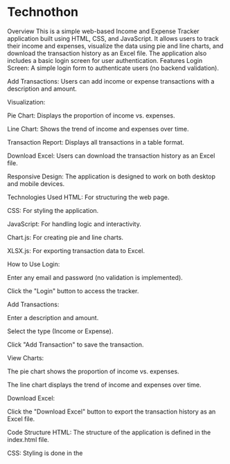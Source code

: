 # Technothon
Overview
This is a simple web-based Income and Expense Tracker application built using HTML, CSS, and JavaScript. It allows users to track their income and expenses, visualize the data using pie and line charts, and download the transaction history as an Excel file. The application also includes a basic login screen for user authentication.
Features
Login Screen: A simple login form to authenticate users (no backend validation).

Add Transactions: Users can add income or expense transactions with a description and amount.

Visualization:

Pie Chart: Displays the proportion of income vs. expenses.

Line Chart: Shows the trend of income and expenses over time.

Transaction Report: Displays all transactions in a table format.

Download Excel: Users can download the transaction history as an Excel file.

Responsive Design: The application is designed to work on both desktop and mobile devices.

Technologies Used
HTML: For structuring the web page.

CSS: For styling the application.

JavaScript: For handling logic and interactivity.

Chart.js: For creating pie and line charts.

XLSX.js: For exporting transaction data to Excel.


How to Use
Login:

Enter any email and password (no validation is implemented).

Click the "Login" button to access the tracker.

Add Transactions:

Enter a description and amount.

Select the type (Income or Expense).

Click "Add Transaction" to save the transaction.

View Charts:

The pie chart shows the proportion of income vs. expenses.

The line chart displays the trend of income and expenses over time.

Download Excel:

Click the "Download Excel" button to export the transaction history as an Excel file.


Code Structure
HTML: The structure of the application is defined in the index.html file.

CSS: Styling is done in the <style> tag within the HTML file.

JavaScript: Logic for adding transactions, updating charts, and exporting data is in the <script> tag.


Dependencies
Chart.js: Used for creating charts.

XLSX.js: Used for exporting data to Excel.


